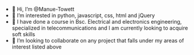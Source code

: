 - 👋 Hi, I’m @Manue-Towett
- 👀 I’m interested in python, javascript, css, html and jQuery
- 🌱 I have done a course in Bsc. Electrical and electronics engineering, specialized in telecommunications and I am currently looking to acquire soft skills 
- 💞️ I’m looking to collaborate on any project that falls under my areas of interest listed above

<!---
Manue-Towett/Manue-Towett is a ✨ special ✨ repository because its `README.md` (this file) appears on your GitHub profile.
You can click the Preview link to take a look at your changes.
--->
